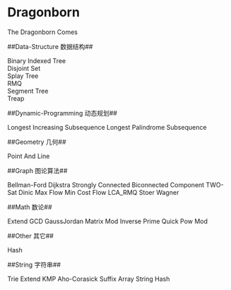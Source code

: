 Dragonborn
==========

The Dragonborn Comes

##Data-Structure 数据结构##

Binary Indexed Tree  
Disjoint Set  
Splay Tree  
RMQ  
Segment Tree  
Treap  

##Dynamic-Programming 动态规划##

Longest Increasing Subsequence
Longest Palindrome Subsequence

##Geometry 几何##

Point And Line

##Graph 图论算法##

Bellman-Ford
Dijkstra
Strongly Connected
Biconnected Component
TWO-Sat
Dinic Max Flow
Min Cost Flow
LCA_RMQ
Stoer Wagner

##Math 数论##

Extend GCD
GaussJordan
Matrix
Mod Inverse
Prime
Quick Pow Mod

##Other 其它##

Hash

##String 字符串##

Trie
Extend KMP
Aho-Corasick
Suffix Array
String Hash
